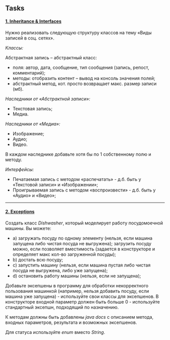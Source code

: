 ## Tasks

#### [1. Inheritance & Interfaces](src/vsu/pustoslov/inheritance)

Нужно реализовать следующую структуру классов на тему «Виды записей в соц. сетях».

*Классы:*

Абстрактная запись – абстрактный класс:
- поля: автор, дата, сообщение, тип сообщения (запись, репост, комментарий);
- методы: отобразить контент – вывод на консоль значения полей;
- абстрактный метод, кот. просто возвращает макс. размер записи (мб).

*Наследники от «Абстрактной записи»:*
- Текстовая запись;
- Медиа.

*Наследники от «Медиа»:*
- Изображение;
- Аудио;
- Видео.

В каждом наследнике добавьте хотя бы по 1 собственному полю и методу.

*Интерфейсы:*
- Печатаемая запись с методом «распечатать» - д.б. быть у «Текстовой записи» и «Изображении»;
- Проигрываемая запись с методом «воспроизвести» - д.б. быть у «Аудио» и «Видео»;

***
#### [2. Exceptions](src/vsu/pustoslov/exceptions)

Создать класс *Dishwasher*, который моделирует работу посудомоечной машины. Вы можете:
- a\)	загружать посуду по одному элементу (нельзя, если машина запущена либо чистая посуда не выгружена); 
  загрузить посуду можно, если позволяет вместимость (задается в конструкторе и определяет макс кол-во 
  загруженной посуды);
- b\)	достать всю посуду;
- c\)	запустить машину (нельзя, если машина пустая либо чистая посуда не выгружена, либо уже запущена);
- d\)	остановить работу машины (нельзя, если не запущена);

Добавьте эксепшены в программу для обработки некорректного пользования машинкой (например, нельзя добавить посуду, 
если машина уже запущена) - используйте свои классы для эксепшенов.
В конструкторе входной параметр должен быть больше 0 - используйте стандартный эксепшн, подходящий по назначению.

К методам должны быть добавлены *java docs* с описанием метода, входных параметров, результата и возможных эксепшенов.

Для статуса используйте *enum* вместо *String*.
